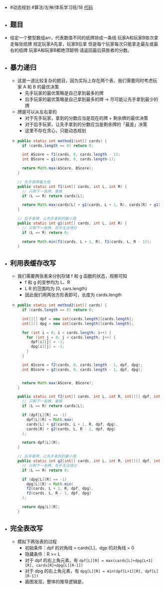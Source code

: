 - #动态规划 #算法/左神/体系学习班/18 [代码](https://github.com/singee-study/algorithm-java/blob/master/zuo-algorithm-2020/class18/Code02.java)
- ## 题目
- 给定一个整型数组arr，代表数值不同的纸牌排成一条线
  玩家A和玩家B依次拿走每张纸牌
  规定玩家A先拿，玩家B后拿
  但是每个玩家每次只能拿走最左或最右的纸牌
  玩家A和玩家B都绝顶聪明
  请返回最后获胜者的分数。
- ## 暴力递归
	- 这是一道比较复杂的题目，因为实际上存在两个表，我们需要同时考虑玩家 A 和 B 的最优决策
		- 先手玩家的最优策略是自己拿到最多的牌
		- 后手玩家的最优策略是自己拿到最多的牌 -> 尽可能让先手拿到最少的牌
	- 牌是可以从左右拿的
		- 对于先手玩家，拿到的分数应当是现在的牌 + 剩余牌的最优决策
		- 对于后手玩家，让先手拿到的分数应当是剩余牌的「最差」决策
		- 这里不存在贪心，只能动态规划
	- ```java
	  public static int method1(int[] cards) {
	    if (cards.length == 0) return 0;
	  
	    int AScore = f1(cards, 0, cards.length - 1);
	    int BScore = g1(cards, 0, cards.length-1);
	  
	    return Math.max(AScore, BScore);
	  }
	  
	  // 先手拿牌最大值
	  public static int f1(int[] cards, int L, int R) {
	    // 只剩下一张牌，拿掉
	    if (L == R) return cards[L];
	  
	    return Math.max(cards[L] + g1(cards, L + 1, R), cards[R] + g1(cards, L, R - 1));
	  }
	  
	  // 后手拿牌，让先手拿到的最小值
	  public static int g1(int[] cards, int L, int R) {
	    // 只剩下一张牌，先手无法得分
	    if (L == R) return 0;
	  
	    return Math.min(f1(cards, L + 1, R), f1(cards, L, R - 1));
	  }
	  ```
- ## 利用表缓存改写
	- 我们需要两张表来分别存储 f 和 g 函数的状态，观察可知
		- f 和 g 的变参均为 L、R
		- L R 的范围均为 [0, cars.length)
		- 因此我们用两张方形表即可，长度为 cards.length
	- ```java
	  public static int method2(int[] cards) {
	    if (cards.length == 0) return 0;
	  
	    int[][] dpf = new int[cards.length][cards.length];
	    int[][] dpg = new int[cards.length][cards.length];
	  
	    for (int i = 0; i < cards.length; i++) {
	      for (int j = 0; j < cards.length; j++) {
	        dpf[i][j] = -1;
	        dpg[i][j] = -1;
	      }
	    }
	  
	    int AScore = f2(cards, 0, cards.length - 1, dpf, dpg);
	    int BScore = g2(cards, 0, cards.length - 1, dpf, dpg);
	  
	  
	    return Math.max(AScore, BScore);
	  }
	  
	  public static int f2(int[] cards, int L, int R, int[][] dpf, int[][] dpg) {
	    // 只剩下一张牌，拿掉
	    if (L == R) return cards[L];
	  
	    if (dpf[L][R] == -1)
	      dpf[L][R] = Math.max(
	      cards[L] + g2(cards, L + 1, R, dpf, dpg),
	      cards[R] + g2(cards, L, R - 1, dpf, dpg)
	    );
	  
	    return dpf[L][R];
	  }
	  
	  // 后手拿牌，让先手拿到的最小值
	  public static int g2(int[] cards, int L, int R, int[][] dpf, int[][] dpg) {
	    // 只剩下一张牌，先手无法得分
	    if (L == R) return 0;
	  
	    if (dpg[L][R] == -1)
	      dpg[L][R] = Math.min(
	      f2(cards, L + 1, R, dpf, dpg),
	      f2(cards, L, R - 1, dpf, dpg)
	    );
	  
	    return dpg[L][R];
	  }
	  ```
- ## 完全表改写
	- 模拟下两张表的过程
		- 初始条件：dpf 的对角线 = cards[L]，dgp 的对角线 = 0
		- 隐藏条件：R >= L
		- 对于 dpf 的右上角元素，有 `dpf[L][R] = max(cards[L]+dpg[L+1][R], cards[R]+dpg[L][R-1])`
		- 对于 dpg 的右上角元素，有 `dpg[L][R] = min(dpf[L+1][R], dpf[L][R-1])`
		- 画图发现，整体的推导逻辑是，